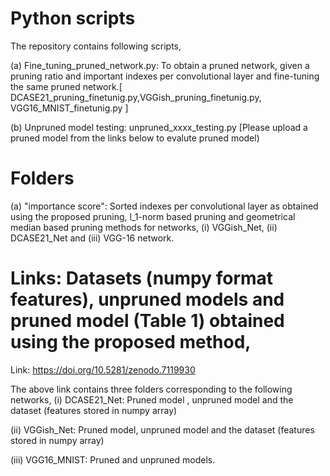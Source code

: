 

# Python scripts 
The repository contains following scripts,

(a) Fine_tuning_pruned_network.py: To obtain a pruned network, given a pruning ratio and important indexes per convolutional layer and fine-tuning the same pruned network.[ DCASE21_pruning_finetunig.py,VGGish_pruning_finetunig.py,  VGG16_MNIST_finetunig.py ] 

(b) Unpruned model testing:   unpruned_xxxx_testing.py [Please upload a pruned model from the links below to evalute pruned model) 


# Folders


(a) "importance score":  Sorted indexes per convolutional layer as obtained using the proposed pruning, l_1-norm based pruning and geometrical median based pruning methods for networks, (i) VGGish_Net, (ii) DCASE21_Net and (iii) VGG-16 network.


# Links: Datasets (numpy format features), unpruned models and pruned model (Table 1) obtained using the proposed method,
Link:  https://doi.org/10.5281/zenodo.7119930

The above link contains three folders corresponding to the following networks,
(i) DCASE21_Net:  Pruned model , unpruned model and the dataset (features stored in numpy array)

(ii) VGGish_Net: Pruned model, unpruned model and the dataset (features stored in numpy array)

(iii) VGG16_MNIST: Pruned and unpruned models.
